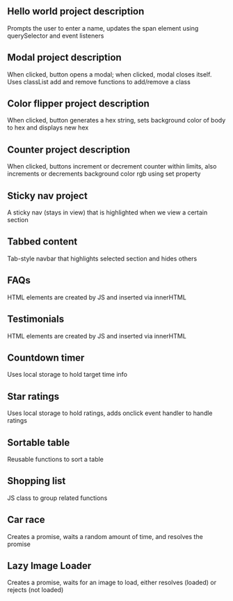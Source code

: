 ## Hello world project description

Prompts the user to enter a name, updates the span element using querySelector and event listeners

## Modal project description

When clicked, button opens a modal; when clicked, modal closes itself. Uses classList add and remove functions to add/remove a class

## Color flipper project description

When clicked, button generates a hex string, sets background color of body to hex and displays new hex

## Counter project description

When clicked, buttons increment or decrement counter within limits, also increments or decrements background color rgb using set property

## Sticky nav project

A sticky nav (stays in view) that is highlighted when we view a certain section

## Tabbed content

Tab-style navbar that highlights selected section and hides others

## FAQs

HTML elements are created by JS and inserted via innerHTML

## Testimonials

HTML elements are created by JS and inserted via innerHTML

## Countdown timer

Uses local storage to hold target time info

## Star ratings

Uses local storage to hold ratings, adds onclick event handler to handle ratings

## Sortable table

Reusable functions to sort a table

## Shopping list

JS class to group related functions

## Car race

Creates a promise, waits a random amount of time, and resolves the promise

## Lazy Image Loader

Creates a promise, waits for an image to load, either resolves (loaded) or rejects (not loaded)